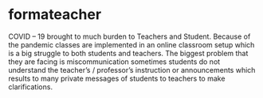 # formateacher

COVID – 19 brought to much burden to Teachers and Student. Because of the pandemic classes are implemented in an online classroom setup which is a big struggle to both students and teachers. The biggest problem that they are facing is miscommunication sometimes students do not understand the teacher’s / professor’s instruction or announcements which results to many private messages of students to teachers to make clarifications.
